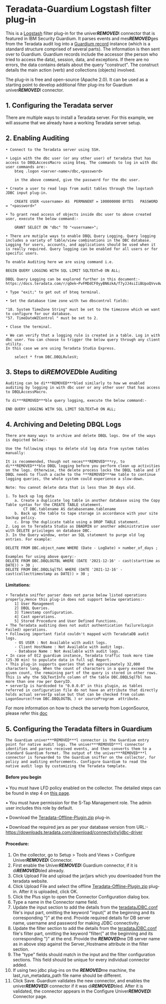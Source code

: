 # Teradata-Guardium Logstash filter plug-in

This is a [Logstash](https://github.com/elastic/logstash) filter plug-in for the univer***REMOVED***l connector that is featured in IBM Security Guardium. It parses events and mes***REMOVED***ges from the Teradata audit log into a [Guardium record](https://github.com/IBM/univer***REMOVED***l-connectors/blob/main/common/src/main/java/com/ibm/guardium/univer***REMOVED***lconnector/commons/structures/Record.java) instance (which is a standard structure comprised of several parts). The information is then sent over to Guardium. Guardium records include the accessor (the person who tried to access the data), session, data, and exceptions. If there are no errors, the data contains details about the query "construct". The construct details the main action (verb) and collections (objects) involved.

The plug-in is free and open-source (Apache 2.0). It can be used as a starting point to develop additional filter plug-ins for Guardium univer***REMOVED***l connector.


## 1. Configuring the Teradata server

There are multiple ways to install a Teradata server. For this example, we will assume that we already have a working Teradata server setup.

## 2. Enabling Auditing

	• Connect to the Teradata server using SSH.
  
	• Login with the dbc user (or any other user) of teradata that has access to DBQLAccessMacro using bteq. The commands to log in with dbc user commands are:-
		bteq .logon <server-name>/dbc,<password>
		
		in the above command, give the password for the dbc user.	
		
	• Create a user to read logs from audit tables through the logstash JDBC input plug-in.

		CREATE USER <username> AS  PERMANENT = 100000000 BYTES   PASSWORD = "<password>"	 
		
	• To grant read access of objects inside dbc user to above created user, execute the below command:-
				
		GRANT SELECT ON "dbc" TO "<username>";
	
	• There are mutiple ways to enable DBQL Query Logging. Query logging includes a variety of table/view combinations in the DBC database. Logging for users, accounts, and applications should be used when it is really required. Query logging can be enabled for all users or for specific users.  
	
	To enable Auditing here we are using command i.e.  
	
	BEGIN QUERY LOGGING WITH SQL LIMIT SQLTEXT=0 ON ALL;
		
	DBQL Query Logging can be explored further in this document:- https://docs.teradata.com/r/qOek~PvFMDdCF0yyBN6zkA/f7yJJ4siIiBUpoQVvvAwpQ
		
	• Type "exit;" to get out of bteq terminal. 
	
	• Set the database time zone with two dbscontrol fields:
	
	"18. System TimeZone String" must be set to the timezone which we want to configure for our database.
	"57. TimeDateWZControl " must be set to 2.
	
	• Close the terminal.	
		
	• We can verify that a logging rule is created in a table. Log in with dbc user. You can choose to trigger the below query through any client utility.
	In this case we are using Teradata Studio Express.
	
		select * from DBC.DBQLRulesV;	
	
## 3. Steps to di***REMOVED***ble Auditing
	Auditing can be di***REMOVED***bled similarly to how we enabled auditing by logging in with dbc user or any other user that has access to DBQLAccessMacro.
	
	To di***REMOVED***ble query logging, execute the below command:-
		
	END QUERY LOGGING WITH SQL LIMIT SQLTEXT=0 ON ALL;
	

## 4. Archiving and Deleting DBQL Logs	

	There are many ways to archive and delete DBQL logs. One of the ways is depicted below:-
	
	Use the following steps to delete old log data from system tables manually:
	
	It is recommended, though not neces***REMOVED***ry, to di***REMOVED***ble DBQL logging before you perform clean up activities on the logs. Otherwise, the delete process locks the DBQL table and if DBQL needs to flush a cache to the ***REMOVED***me table to continue logging queries, the whole system could experience a slow-down.
	
	Note: You cannot delete data that is less than 30 days old.
	
	1. To back up log data
		a. Create a duplicate log table in another database using the Copy Table syntax for the CREATE TABLE statement.
			CT DBC.tablename AS databasename.tablename
		b. Back up the table to tape storage in accordance with your site backup policy.
		c. Drop the duplicate table using a DROP TABLE statement.
	2. Log on to Teradata Studio as DBADMIN or another administrative user with DELETE privileges on database DBC.
	3. In the Query window, enter an SQL statement to purge old log entries. For example:

	DELETE FROM DBC.object_name WHERE (Date - LogDate) > number_of_days ;

	Examples for using above query:-
	DELETE FROM DBC.DBQLOGTBL WHERE (DATE '2021-12-16' - cast(starttime as DATE)) > 30 ;
	DELETE FROM DBC.DBQLSqlTbl WHERE (DATE '2021-12-16' - cast(collecttimestamp as DATE)) > 30 ;


#### Limitations:
	
	• Teradata sniffer parser does not parse below listed operations properly,Hence this plug-in does not support below operations:-
		1] User Management 
		2] DBQL Queries.
		3] Timestamp configuration.
		4] Cast operations.
		5] Stored Procedure and User Defined Functions.
	• The Teradata auditing does not audit authentication failure(Login Failed) operations.
	• Following important field couldn't mapped with TeradataDB audit logs. 
		- OS USER : Not Available with audit logs.
		- Client HostName : Not Available with audit logs.
		- Database Name	: Not Available with audit logs.
	• In case of EC2 guardium instance, Teradata traffic took more time (25-30 min) to populate data in full sql Report. 
	• This plug-in supports queries that are approximately 32,000 characters long. When the count of characters in a query exceed the given count, the remaining part of the query is stored in other rows. This is why the SQLTextInfo column of the table DBC.DBQLSqlTbl has more than one row per QueryID.
	• serverIp is hardcoded to "0.0.0.0" in this plugin, as tables referred in configuration file do not have an attribute that directly holds actual serverIp value but that can be checked from column LogonSource(from DBC.DBQLOGTBL ) or sourceProgram  attribute.
For more information on how to check the serverIp from LogonSource, please refer this [doc](https://docs.teradata.com/r/ANYCOtbX9Q1iyd~Uiok8gA/VPQKKhAyOf6hzUc4sfciIQ)

## 5. Configuring the Teradata filters in Guardium

	The Guardium univer***REMOVED***l connector is the Guardium entry point for native audit logs. The univer***REMOVED***l connector identifies and parses received events, and then converts them to a standard Guardium format. The output of the univer***REMOVED***l connector is forwarded to the Guardium sniffer on the collector, for policy and auditing enforcements. Configure Guardium to read the native audit logs by customizing the Teradata template.

#### Before you begin

• You must have LFD policy enabled on the collector. The detailed steps can be found in step 4 on [this page](https://www.ibm.com/docs/en/guardium/11.4?topic=dpi-installing-testing-filter-input-plug-in-staging-guardium-system).

• You must have permission for the S-Tap Management role. The admin user includes this role by default.

• Download the [Teradata-Offline-Plugin.zip](https://github.com/IBM/univer***REMOVED***l-connectors/blob/main/filter-plugin/logstash-filter-teradatadb-guardium/TeradataOverJdbcPackage/Teradata-Offline-Plugin.zip) plug-in.

• Download the required jars as per your database version from URL:- https://downloads.teradata.com/download/connectivity/jdbc-driver


#### Procedure: 

1. On the collector, go to Setup > Tools and Views > Configure Univer***REMOVED***l Connector.
2. First enable the Univer***REMOVED***l Guardium connector, if it is di***REMOVED***bled already.
3. Click Upload File and upload the jar/jars which you downloaded from the teradata website.
4. Click Upload File and select the offline [Teradata-Offline-Plugin.zip](https://github.com/IBM/univer***REMOVED***l-connectors/blob/main/filter-plugin/logstash-filter-teradatadb-guardium/TeradataOverJdbcPackage/Teradata-Offline-Plugin.zip) plug-in. After it is uploaded, click OK.
5. Click the Plus sign to open the Connector Configuration dialog box. 
6. Type a name in the Connector name field.
7. Update the input section to add the details from the [teradataJDBC.conf](https://github.com/IBM/univer***REMOVED***l-connectors/blob/main/filter-plugin/logstash-filter-teradatadb-guardium/TeradataOverJdbcPackage/teradataJDBC.conf) file's input part, omitting the keyword "input{" at the beginning and its corresponding "}" at the end. Provide required details for DB server name, username and password for making JDBC connectivity.
8. Update the filter section to add the details from the [teradataJDBC.conf](https://github.com/IBM/univer***REMOVED***l-connectors/blob/main/filter-plugin/logstash-filter-teradatadb-guardium/TeradataOverJdbcPackage/teradataJDBC.conf) file's filter part, omitting the keyword "filter{" at the beginning and its corresponding "}" at the end. Provide the ***REMOVED***me DB server name as in above step against the Server_Hostname attribute in the filter section.
9. The "type" fields should match in the input and the filter configuration sections. This field should be unique for every individual connector added.
10. If using two jdbc plug-ins on the ***REMOVED***me machine, the last_run_metadata_path file name should be different.
11. Click Save. Guardium validates the new connector, and enables the univer***REMOVED***l connector if it was di***REMOVED***bled. After it is validated, the connector appears in the Configure Univer***REMOVED***l Connector page.